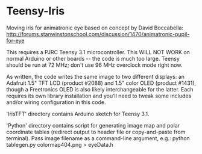 # Teensy-Iris
Moving iris for animatronic eye based on concept by David Boccabella: http://forums.stanwinstonschool.com/discussion/1470/animatronic-pupil-for-eye

This requires a PJRC Teensy 3.1 microcontroller. This WILL NOT WORK on normal Arduino or other boards -- the code is much too large. Teensy should be run at 72 MHz; don't use 96 MHz overclock mode right now.

As written, the code writes the same image to two different displays: an Adafruit 1.5" TFT LCD (product #2088) and 1.5" color OLED (product #1431), though a Freetronics OLED is also likely interchangeable for the latter. Each requires its own library installation and you'll need to tweak some includes and/or wiring configuration in this code.

'IrisTFT' directory contains Arduino sketch for Teensy 3.1.

'Python' directory contains script for generating image map and polar coordinate tables (redirect output to header file or copy-and-paste from terminal). Pass image filename as a command-line argument, e.g.:
python tablegen.py colormap404.png > eyeData.h
